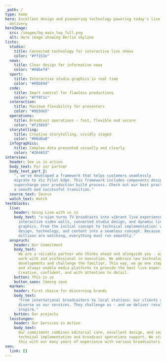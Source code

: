 ```yaml
---
_path: /
type: home
hero: Excellent design and pioneering technology powering today's live content
  delivery
heroImage:
  src: /images/bg_main_top_full.png
  alt: Hero image showing Berlin skyline
lists:
  studio:
    title: Connected technology for interactive live shows
    color: "#ff153e"
  news:
    title: Clear design for informative news
    color: "#0d6efd"
  sport:
    title: Interactive studio graphics in real time
    color: "#00b894"
  code:
    title: Smart control for flawless productions
    color: "#ff9f1c"
  interaction:
    title: Maximum flexibility for presenters
    color: "#9b5de5"
  operations:
    title: Broadcast operations - fast, flexible and secure
    color: "#f15bb5"
  storytelling:
    title: Creative storytelling, vividly staged
    color: "#06d6a0"
  infographics:
    title: Complex data presented visually and clearly
    color: "#264653"
interview:
  header: See us in action
  body_text: For our partner
  body_text_part_2:
    ", we've developed a framework that helps customers seamlessly
    migrate to Viz Pilot Edge. This framework includes components designed to
    supercharge your production build process. Check out our best practices for
    a smooth and successful transition."
  source_text: Source
  watch_text: Watch
textblocks:
  live:
    header: Going Live with us is
    body_text: "v-sion turns TV broadcasts into vibrant live experiences - with
      interactive video walls, connected studio design, and dynamic live
      graphics. From the initial concept to technical implementation: we combine
      design, technology, and content into a seamless concept. Because when
      millions are watching, everything must run smoothly."
  anspruch:
    header: Our Commitment
    body_text:
      We are a reliable partner who thinks ahead and alongside you - easy to
      work with and professional in execution. We embrace new technological
      developments and challenge the familiar. This way, we go one step further
      and always enable media platforms to provide the best live experience.
      Creative, confident, and with attention to detail.
    button: This is us
    button_soon: Coming soon
  marken:
    header: First choice for discerning brands
    body_text:
      "From international broadcasters to local stations: our clients are as
      diverse as our services. They challenge us - and we deliver results that
      inspire."
    button: Our projects
  leistungen:
    header: Our Services in Action
    body_text:
      Our commitment combines editorial care, excellent design, and seamless
      technical implementation and broadcast operations support. We stand for
      this with our many years of experience with various broadcasters.
seo:
  link: []
---
```

